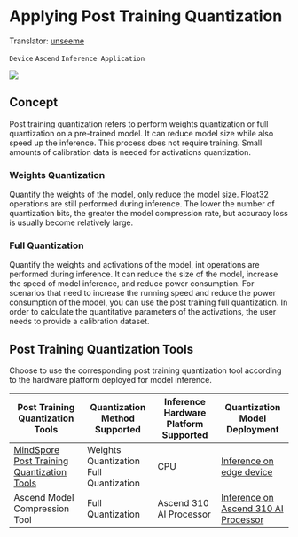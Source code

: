 ﻿# Applying Post Training Quantization

Translator: [unseeme](https://gitee.com/unseenme)

`Device` `Ascend` `Inference Application`

<a href="https://gitee.com/mindspore/docs/blob/r1.6/docs/mindspore/programming_guide/source_en/apply_post_training_quantization.md" target="_blank"><img src="https://gitee.com/mindspore/docs/raw/r1.6/resource/_static/logo_source_en.png"></a>

## Concept

Post training quantization refers to perform weights quantization or full quantization on a pre-trained model. It can reduce model size while also speed up the inference.
This process does not require training. Small amounts of calibration data is needed for activations quantization.

### Weights Quantization

Quantify the weights of the model, only reduce the model size. Float32 operations are still performed during inference. The lower the number of quantization bits, the greater the model compression rate, but accuracy loss is usually become relatively large.

### Full Quantization

Quantify the weights and activations of the model, int operations are performed during inference. It can reduce the size of the model, increase the speed of model inference, and reduce power consumption.
For scenarios that need to increase the running speed and reduce the power consumption of the model, you can use the post training full quantization. In order to calculate the quantitative parameters of the activations, the user needs to provide a calibration dataset.

## Post Training Quantization Tools

Choose to use the corresponding post training quantization tool according to the hardware platform deployed for model inference.

| Post Training Quantization Tools | Quantization Method Supported | Inference Hardware Platform Supported | Quantization Model Deployment |
| --- | --- | --- | --- |
| [MindSpore Post Training Quantization Tools](https://www.mindspore.cn/lite/docs/en/r1.6/use/post_training_quantization.html) | Weights Quantization <br> Full Quantization | CPU | [Inference on edge device](https://www.mindspore.cn/lite/docs/en/r1.6/use/runtime.html) |
| Ascend Model Compression Tool | Full Quantization | Ascend 310 AI Processor | [Inference on Ascend 310 AI Processor](https://www.mindspore.cn/docs/programming_guide/en/r1.6/multi_platform_inference_ascend_310.html) |

